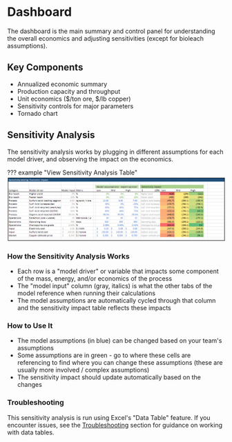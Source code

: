 # Dashboard

The dashboard is the main summary and control panel for understanding the overall economics and adjusting sensitivities (except for bioleach assumptions). 

## Key Components

- Annualized economic summary
- Production capacity and throughput
- Unit economics ($/ton ore, $/lb copper)
- Sensitivity controls for major parameters
- Tornado chart

## Sensitivity Analysis

The sensitivity analysis works by plugging in different assumptions for each model driver, and observing the impact on the economics.

??? example "View Sensitivity Analysis Table"
    ![Sensitivity Table](../images/sensitivity_table.png)

### How the Sensitivity Analysis Works

- Each row is a "model driver" or variable that impacts some component of the mass, energy, and/or economics of the process
- The "model input" column (gray, italics) is what the other tabs of the model reference when running their calculations
- The model assumptions are automatically cycled through that column and the sensitivity impact table reflects these impacts

### How to Use It

- The model assumptions (in blue) can be changed based on your team's assumptions
- Some assumptions are in green - go to where these cells are referencing to find where you can change these assumptions (these are usually more involved / complex assumptions)
- The sensitivity impact should update automatically based on the changes

### Troubleshooting

This sensitivity analysis is run using Excel's "Data Table" feature. If you encounter issues, see the [Troubleshooting](../troubleshooting.md) section for guidance on working with data tables. 
